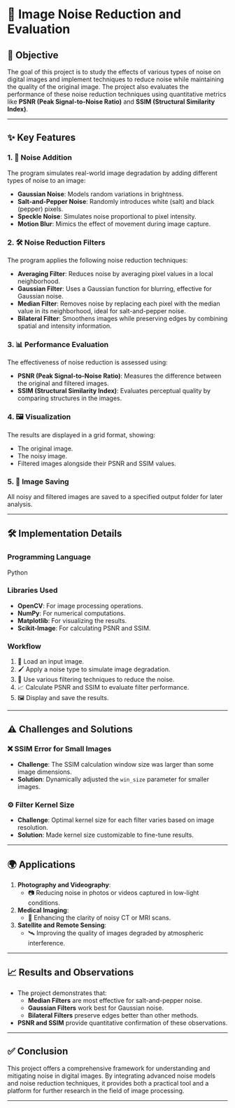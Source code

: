 # 📸 Image Noise Reduction and Evaluation

## 🎯 Objective
The goal of this project is to study the effects of various types of noise on digital images and implement techniques to reduce noise while maintaining the quality of the original image. The project also evaluates the performance of these noise reduction techniques using quantitative metrics like **PSNR (Peak Signal-to-Noise Ratio)** and **SSIM (Structural Similarity Index)**.

---

## ✨ Key Features

### 1. 🌟 Noise Addition
The program simulates real-world image degradation by adding different types of noise to an image:
- **Gaussian Noise**: Models random variations in brightness.
- **Salt-and-Pepper Noise**: Randomly introduces white (salt) and black (pepper) pixels.
- **Speckle Noise**: Simulates noise proportional to pixel intensity.
- **Motion Blur**: Mimics the effect of movement during image capture.

### 2. 🛠️ Noise Reduction Filters
The program applies the following noise reduction techniques:
- **Averaging Filter**: Reduces noise by averaging pixel values in a local neighborhood.
- **Gaussian Filter**: Uses a Gaussian function for blurring, effective for Gaussian noise.
- **Median Filter**: Removes noise by replacing each pixel with the median value in its neighborhood, ideal for salt-and-pepper noise.
- **Bilateral Filter**: Smoothens images while preserving edges by combining spatial and intensity information.

### 3. 📊 Performance Evaluation
The effectiveness of noise reduction is assessed using:
- **PSNR (Peak Signal-to-Noise Ratio)**: Measures the difference between the original and filtered images.
- **SSIM (Structural Similarity Index)**: Evaluates perceptual quality by comparing structures in the images.

### 4. 🖼️ Visualization
The results are displayed in a grid format, showing:
- The original image.
- The noisy image.
- Filtered images alongside their PSNR and SSIM values.

### 5. 💾 Image Saving
All noisy and filtered images are saved to a specified output folder for later analysis.

---

## 🛠️ Implementation Details

### Programming Language
Python

### Libraries Used
- **OpenCV**: For image processing operations.
- **NumPy**: For numerical computations.
- **Matplotlib**: For visualizing the results.
- **Scikit-Image**: For calculating PSNR and SSIM.

### Workflow
1. 📂 Load an input image.
2. 🖌️ Apply a noise type to simulate image degradation.
3. 🧹 Use various filtering techniques to reduce the noise.
4. 📈 Calculate PSNR and SSIM to evaluate filter performance.
5. 🖼️ Display and save the results.

---

## ⚠️ Challenges and Solutions

### ❌ SSIM Error for Small Images
- **Challenge**: The SSIM calculation window size was larger than some image dimensions.
- **Solution**: Dynamically adjusted the `win_size` parameter for smaller images.

### ⚙️ Filter Kernel Size
- **Challenge**: Optimal kernel size for each filter varies based on image resolution.
- **Solution**: Made kernel size customizable to fine-tune results.

---

## 🌍 Applications
1. **Photography and Videography**:
   - 📷 Reducing noise in photos or videos captured in low-light conditions.
2. **Medical Imaging**:
   - 🏥 Enhancing the clarity of noisy CT or MRI scans.
3. **Satellite and Remote Sensing**:
   - 🛰️ Improving the quality of images degraded by atmospheric interference.

---

## 📈 Results and Observations
- The project demonstrates that:
  - **Median Filters** are most effective for salt-and-pepper noise.
  - **Gaussian Filters** work best for Gaussian noise.
  - **Bilateral Filters** preserve edges better than other methods.
- **PSNR and SSIM** provide quantitative confirmation of these observations.

---

## ✅ Conclusion
This project offers a comprehensive framework for understanding and mitigating noise in digital images. By integrating advanced noise models and noise reduction techniques, it provides both a practical tool and a platform for further research in the field of image processing.

---
